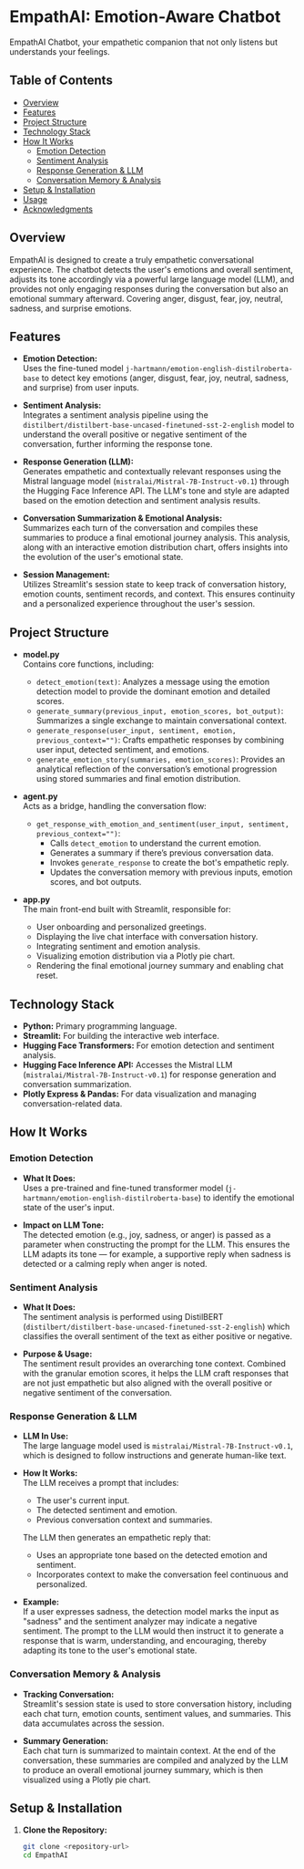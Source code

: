 # EmpathAI: Emotion-Aware Chatbot
EmpathAI Chatbot, your empathetic companion that not only listens but understands your feelings. 

## Table of Contents

- [Overview](#overview)
- [Features](#features)
- [Project Structure](#project-structure)
- [Technology Stack](#technology-stack)
- [How It Works](#how-it-works)
  - [Emotion Detection](#emotion-detection)
  - [Sentiment Analysis](#sentiment-analysis)
  - [Response Generation & LLM](#response-generation--llm)
  - [Conversation Memory & Analysis](#conversation-memory--analysis)
- [Setup & Installation](#setup--installation)
- [Usage](#usage)
- [Acknowledgments](#acknowledgments)

## Overview

EmpathAI is designed to create a truly empathetic conversational experience. The chatbot detects the user's emotions and overall sentiment, adjusts its tone accordingly via a powerful large language model (LLM), and provides not only engaging responses during the conversation but also an emotional summary afterward. Covering anger, disgust, fear, joy, neutral, sadness, and surprise emotions.

## Features

- **Emotion Detection:**  
  Uses the fine-tuned model `j-hartmann/emotion-english-distilroberta-base` to detect key emotions (anger, disgust, fear, joy, neutral, sadness, and surprise) from user inputs.

- **Sentiment Analysis:**  
  Integrates a sentiment analysis pipeline using the `distilbert/distilbert-base-uncased-finetuned-sst-2-english` model to understand the overall positive or negative sentiment of the conversation, further informing the response tone.

- **Response Generation (LLM):**  
  Generates empathetic and contextually relevant responses using the Mistral language model (`mistralai/Mistral-7B-Instruct-v0.1`) through the Hugging Face Inference API. The LLM's tone and style are adapted based on the emotion detection and sentiment analysis results.

- **Conversation Summarization & Emotional Analysis:**  
  Summarizes each turn of the conversation and compiles these summaries to produce a final emotional journey analysis. This analysis, along with an interactive emotion distribution chart, offers insights into the evolution of the user's emotional state.

- **Session Management:**  
  Utilizes Streamlit's session state to keep track of conversation history, emotion counts, sentiment records, and context. This ensures continuity and a personalized experience throughout the user's session.

## Project Structure

- **model.py**  
  Contains core functions, including:
  - `detect_emotion(text)`: Analyzes a message using the emotion detection model to provide the dominant emotion and detailed scores.
  - `generate_summary(previous_input, emotion_scores, bot_output)`: Summarizes a single exchange to maintain conversational context.
  - `generate_response(user_input, sentiment, emotion, previous_context="")`: Crafts empathetic responses by combining user input, detected sentiment, and emotions.
  - `generate_emotion_story(summaries, emotion_scores)`: Provides an analytical reflection of the conversation’s emotional progression using stored summaries and final emotion distribution.

- **agent.py**  
  Acts as a bridge, handling the conversation flow:
  - `get_response_with_emotion_and_sentiment(user_input, sentiment, previous_context="")`:  
    - Calls `detect_emotion` to understand the current emotion.
    - Generates a summary if there’s previous conversation data.
    - Invokes `generate_response` to create the bot's empathetic reply.
    - Updates the conversation memory with previous inputs, emotion scores, and bot outputs.

- **app.py**  
  The main front-end built with Streamlit, responsible for:
  - User onboarding and personalized greetings.
  - Displaying the live chat interface with conversation history.
  - Integrating sentiment and emotion analysis.
  - Visualizing emotion distribution via a Plotly pie chart.
  - Rendering the final emotional journey summary and enabling chat reset.

## Technology Stack

- **Python:** Primary programming language.
- **Streamlit:** For building the interactive web interface.
- **Hugging Face Transformers:** For emotion detection and sentiment analysis.
- **Hugging Face Inference API:** Accesses the Mistral LLM (`mistralai/Mistral-7B-Instruct-v0.1`) for response generation and conversation summarization.
- **Plotly Express & Pandas:** For data visualization and managing conversation-related data.

## How It Works

### Emotion Detection

- **What It Does:**  
  Uses a pre-trained and fine-tuned transformer model (`j-hartmann/emotion-english-distilroberta-base`) to identify the emotional state of the user's input.
  
- **Impact on LLM Tone:**  
  The detected emotion (e.g., joy, sadness, or anger) is passed as a parameter when constructing the prompt for the LLM. This ensures the LLM adapts its tone — for example, a supportive reply when sadness is detected or a calming reply when anger is noted.

### Sentiment Analysis

- **What It Does:**  
  The sentiment analysis is performed using DistilBERT (`distilbert/distilbert-base-uncased-finetuned-sst-2-english`) which classifies the overall sentiment of the text as either positive or negative.
  
- **Purpose & Usage:**  
  The sentiment result provides an overarching tone context. Combined with the granular emotion scores, it helps the LLM craft responses that are not just empathetic but also aligned with the overall positive or negative sentiment of the conversation.

### Response Generation & LLM

- **LLM In Use:**  
  The large language model used is `mistralai/Mistral-7B-Instruct-v0.1`, which is designed to follow instructions and generate human-like text.
  
- **How It Works:**  
  The LLM receives a prompt that includes:
  - The user's current input.
  - The detected sentiment and emotion.
  - Previous conversation context and summaries.
  
  The LLM then generates an empathetic reply that:
  - Uses an appropriate tone based on the detected emotion and sentiment.
  - Incorporates context to make the conversation feel continuous and personalized.
  
- **Example:**  
  If a user expresses sadness, the detection model marks the input as "sadness" and the sentiment analyzer may indicate a negative sentiment. The prompt to the LLM would then instruct it to generate a response that is warm, understanding, and encouraging, thereby adapting its tone to the user's emotional state.

### Conversation Memory & Analysis

- **Tracking Conversation:**  
  Streamlit's session state is used to store conversation history, including each chat turn, emotion counts, sentiment values, and summaries. This data accumulates across the session.
  
- **Summary Generation:**  
  Each chat turn is summarized to maintain context. At the end of the conversation, these summaries are compiled and analyzed by the LLM to produce an overall emotional journey summary, which is then visualized using a Plotly pie chart.

## Setup & Installation

1. **Clone the Repository:**
   ```bash
   git clone <repository-url>
   cd EmpathAI

